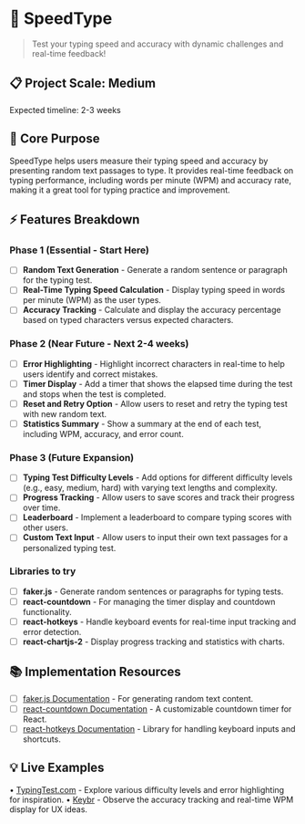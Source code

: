 # 🎯 SpeedType
> Test your typing speed and accuracy with dynamic challenges and real-time feedback!

## 📋 Project Scale: Medium
Expected timeline: 2-3 weeks

## 🎯 Core Purpose
SpeedType helps users measure their typing speed and accuracy by presenting random text passages to type. It provides real-time feedback on typing performance, including words per minute (WPM) and accuracy rate, making it a great tool for typing practice and improvement.

## ⚡ Features Breakdown

### Phase 1 (Essential - Start Here)
- [ ] **Random Text Generation** - Generate a random sentence or paragraph for the typing test.
- [ ] **Real-Time Typing Speed Calculation** - Display typing speed in words per minute (WPM) as the user types.
- [ ] **Accuracy Tracking** - Calculate and display the accuracy percentage based on typed characters versus expected characters.

### Phase 2 (Near Future - Next 2-4 weeks)
- [ ] **Error Highlighting** - Highlight incorrect characters in real-time to help users identify and correct mistakes.
- [ ] **Timer Display** - Add a timer that shows the elapsed time during the test and stops when the test is completed.
- [ ] **Reset and Retry Option** - Allow users to reset and retry the typing test with new random text.
- [ ] **Statistics Summary** - Show a summary at the end of each test, including WPM, accuracy, and error count.

### Phase 3 (Future Expansion)
- [ ] **Typing Test Difficulty Levels** - Add options for different difficulty levels (e.g., easy, medium, hard) with varying text lengths and complexity.
- [ ] **Progress Tracking** - Allow users to save scores and track their progress over time.
- [ ] **Leaderboard** - Implement a leaderboard to compare typing scores with other users.
- [ ] **Custom Text Input** - Allow users to input their own text passages for a personalized typing test.

### Libraries to try
- [ ] **faker.js** - Generate random sentences or paragraphs for typing tests.
- [ ] **react-countdown** - For managing the timer display and countdown functionality.
- [ ] **react-hotkeys** - Handle keyboard events for real-time input tracking and error detection.
- [ ] **react-chartjs-2** - Display progress tracking and statistics with charts.

## 📚 Implementation Resources
- [ ] [faker.js Documentation](https://www.npmjs.com/package/@faker-js/faker) - For generating random text content.
- [ ] [react-countdown Documentation](https://www.npmjs.com/package/react-countdown) - A customizable countdown timer for React.
- [ ] [react-hotkeys Documentation](https://www.npmjs.com/package/react-hotkeys) - Library for handling keyboard inputs and shortcuts.

## 💡 Live Examples
• [TypingTest.com](https://www.typingtest.com/) - Explore various difficulty levels and error highlighting for inspiration.
• [Keybr](https://www.keybr.com/) - Observe the accuracy tracking and real-time WPM display for UX ideas.